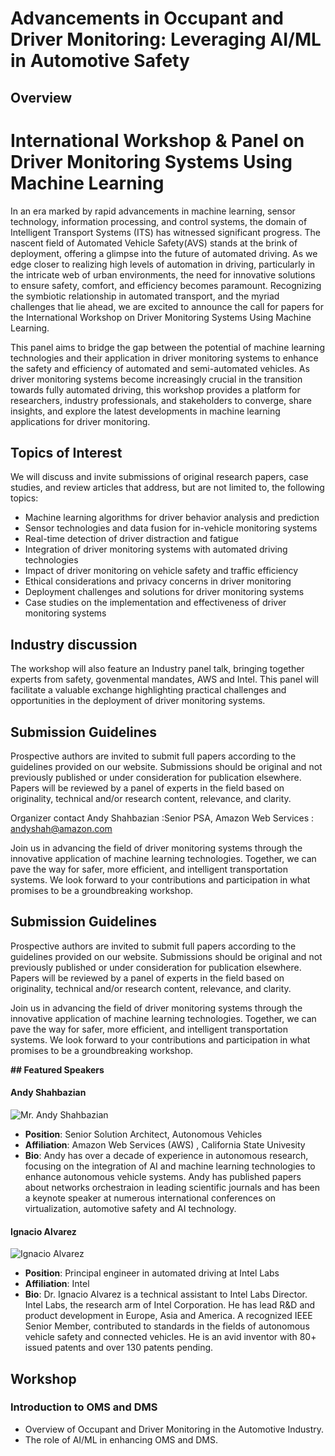 # Advancements in Occupant and Driver Monitoring: Leveraging AI/ML in Automotive Safety

##  Overview
# International Workshop & Panel on Driver Monitoring Systems Using Machine Learning

In an era marked by rapid advancements in machine learning, sensor technology, information processing, and control systems, the domain of Intelligent Transport Systems (ITS) has witnessed significant progress. The nascent field of Automated Vehicle Safety(AVS) stands at the brink of deployment, offering a glimpse into the future of automated driving. As we edge closer to realizing high levels of automation in driving, particularly in the intricate web of urban environments, the need for innovative solutions to ensure safety, comfort, and efficiency becomes paramount. Recognizing the symbiotic relationship in automated transport, and the myriad challenges that lie ahead, we are excited to announce the call for papers for the International Workshop on Driver Monitoring Systems Using Machine Learning.

This panel aims to bridge the gap between the potential of machine learning technologies and their application in driver monitoring systems to enhance the safety and efficiency of automated and semi-automated vehicles. As driver monitoring systems become increasingly crucial in the transition towards fully automated driving, this workshop provides a platform for researchers, industry professionals, and stakeholders to converge, share insights, and explore the latest developments in machine learning applications for driver monitoring.

## Topics of Interest
We will discuss and invite submissions of original research papers, case studies, and review articles that address, but are not limited to, the following topics:
- Machine learning algorithms for driver behavior analysis and prediction
- Sensor technologies and data fusion for in-vehicle monitoring systems
- Real-time detection of driver distraction and fatigue
- Integration of driver monitoring systems with automated driving technologies
- Impact of driver monitoring on vehicle safety and traffic efficiency
- Ethical considerations and privacy concerns in driver monitoring
- Deployment challenges and solutions for driver monitoring systems 
- Case studies on the implementation and effectiveness of driver monitoring systems

## Industry discussion
The workshop will also feature an Industry panel talk, bringing together experts from safety, govenmental mandates, AWS and Intel. This panel will facilitate a valuable exchange highlighting practical challenges and opportunities in the deployment of driver monitoring systems.

## Submission Guidelines
Prospective authors are invited to submit full papers according to the guidelines provided on our website. Submissions should be original and not previously published or under consideration for publication elsewhere. Papers will be reviewed by a panel of experts in the field based on originality, technical and/or research content, relevance, and clarity.

Organizer contact Andy Shahbazian :Senior PSA, Amazon Web Services : andyshah@amazon.com

Join us in advancing the field of driver monitoring systems through the innovative application of machine learning technologies. Together, we can pave the way for safer, more efficient, and intelligent transportation systems. We look forward to your contributions and participation in what promises to be a groundbreaking workshop.

## Submission Guidelines

Prospective authors are invited to submit full papers according to the guidelines provided on our website. Submissions should be original and not previously published or under consideration for publication elsewhere. Papers will be reviewed by a panel of experts in the field based on originality, technical and/or research content, relevance, and clarity.



Join us in advancing the field of driver monitoring systems through the innovative application of machine learning technologies. Together, we can pave the way for safer, more efficient, and intelligent transportation systems. We look forward to your contributions and participation in what promises to be a groundbreaking workshop.

**##  Featured Speakers**

#### Andy Shahbazian
![Mr. Andy Shahbazian]({{site.baseurl}}/me2.jpeg)

- **Position**: Senior Solution Architect, Autonomous Vehicles
- **Affiliation**: Amazon Web Services (AWS) , California State Univesity
- **Bio**: Andy has over a decade of experience in autonomous research, focusing on the integration of AI and machine learning technologies to enhance autonomous vehicle systems. Andy has published  papers about networks orchestraion in leading scientific journals and has been a keynote speaker at numerous international conferences on virtualization, automotive safety and AI technology.

#### Ignacio Alvarez
![Ignacio Alvarez]({{site.baseurl}}/ignacio.png)
- **Position**: Principal engineer in automated driving at Intel Labs
- **Affiliation**: Intel
- **Bio**:  Dr. Ignacio Alvarez  is a technical assistant to Intel Labs Director. Intel Labs, the research arm of Intel Corporation.  He has lead R&D and product development in Europe, Asia and America. A recognized IEEE Senior Member, contributed to standards in the fields of autonomous vehicle safety and connected vehicles. He is an avid inventor with 80+ issued patents and over 130 patents pending.


## Workshop 

###  Introduction to OMS and DMS
- Overview of Occupant and Driver Monitoring in the Automotive Industry.
- The role of AI/ML in enhancing OMS and DMS.
